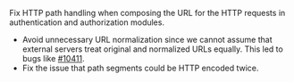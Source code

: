 Fix HTTP path handling when composing the URL for the HTTP requests in authentication and authorization modules.
* Avoid unnecessary URL normalization since we cannot assume that external servers treat original and normalized URLs equally. This led to bugs like [#10411](https://github.com/emqx/emqx/issues/10411).
* Fix the issue that path segments could be HTTP encoded twice.
